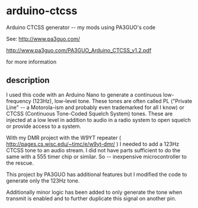 # arduino-ctcss
Arduino CTCSS generator -- my mods using PA3GUO's code

See:
http://www.pa3guo.com/

http://www.pa3guo.com/PA3GUO_Arduino_CTCSS_v1.2.pdf

for more information

## description

I used this code with an Arduino Nano to generate a continuous low-frequency
(123Hz), low-level tone.  These tones are often called PL ("Private Line" -- a
Motorola-ism and probably even trademarked for all I know) or CTCSS (Continuous
Tone-Coded Squelch System) tones.  These are injected at a low level in addition
to audio in a radio system to open squelch or provide access to a system.

With my DMR project with the W9YT repeater ( http://pages.cs.wisc.edu/~timc/e/w9yt-dmr/ )
I needed to add a 123Hz CTCSS tone to an audio stream.  I did not have parts sufficient
to do the same with a 555 timer chip or similar.  So -- inexpensive microcontroller to
the rescue.

This project by PA3GUO has additional features but I modified the code to generate only the 123Hz tone.

Additionally minor logic has been added to only generate the tone when transmit is
enabled and to further duplicate this signal on another pin.
